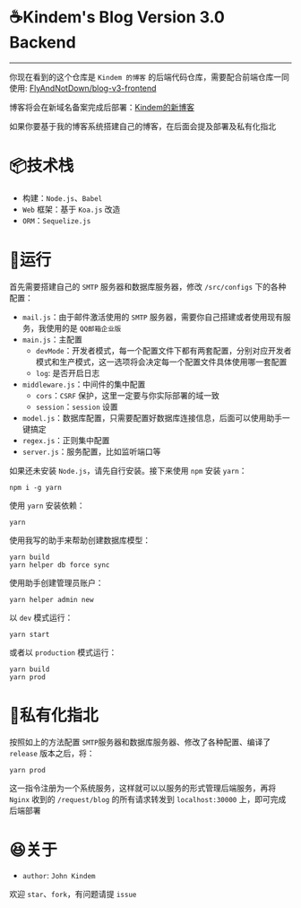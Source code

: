 # ☕Kindem's Blog Version 3.0 Backend

---

你现在看到的这个仓库是 `Kindem 的博客` 的后端代码仓库，需要配合前端仓库一同使用: [FlyAndNotDown/blog-v3-frontend](https://github.com/FlyAndNotDown/blog-v3-frontend)

博客将会在新域名备案完成后部署：[Kindem的新博客](http://www.kindem.xyz)

如果你要基于我的博客系统搭建自己的博客，在后面会提及部署及私有化指北

# 📦技术栈
* 构建：`Node.js`、`Babel`
* `Web` 框架：基于 `Koa.js` 改造
* `ORM`：`Sequelize.js`

# 🏃‍运行
首先需要搭建自己的 `SMTP` 服务器和数据库服务器，修改 `/src/configs` 下的各种配置：

* `mail.js`：由于邮件激活使用的 `SMTP` 服务器，需要你自己搭建或者使用现有服务，我使用的是 `QQ邮箱企业版`
* `main.js`：主配置
    * `devMode`：开发者模式，每一个配置文件下都有两套配置，分别对应开发者模式和生产模式，这一选项将会决定每一个配置文件具体使用哪一套配置
    * `log`: 是否开启日志
* `middleware.js`：中间件的集中配置
    * `cors`：`CSRF` 保护，这里一定要与你实际部署的域一致
    * `session`：`session` 设置
* `model.js`：数据库配置，只需要配置好数据库连接信息，后面可以使用助手一键搞定
* `regex.js`：正则集中配置
* `server.js`：服务配置，比如监听端口等

如果还未安装 `Node.js`，请先自行安装。接下来使用 `npm` 安装 `yarn`：

```
npm i -g yarn
```

使用 `yarn` 安装依赖：

```
yarn
```

使用我写的助手来帮助创建数据库模型：

```
yarn build
yarn helper db force sync
```

使用助手创建管理员账户：

```
yarn helper admin new
```

以 `dev` 模式运行：

```
yarn start
```
 
或者以 `production` 模式运行：

```
yarn build
yarn prod
```

# 🎁私有化指北
按照如上的方法配置 `SMTP`服务器和数据库服务器、修改了各种配置、编译了 `release` 版本之后，将：

```
yarn prod
```

这一指令注册为一个系统服务，这样就可以以服务的形式管理后端服务，再将 `Nginx` 收到的 `/request/blog` 的所有请求转发到 `localhost:30000` 上，即可完成后端部署

# 😆关于
* `author`: `John Kindem`

欢迎 `star`、`fork`，有问题请提 `issue`